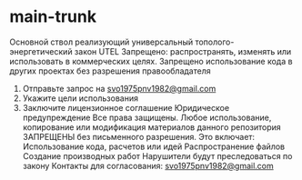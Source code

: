 # main-trunk

Основной ствол реализующий универсальный тополого-энергетический закон UTEL
Запрещено: распространять, изменять или использовать в коммерческих целях.
Запрещено использование кода в других проектах без разрешения правообладателя

1. Отправьте запрос на svo1975pnv1982@gmail.com
2. Укажите цели использования
3. Заключите лицензионное соглашение
   Юридическое предупреждение
   Все права защищены.
   Любое использование, копирование или модификация материалов данного репозитория ЗАПРЕЩЕНЫ без письменного разрешения.
   Это включает:
   Использование кода, расчетов или идей
   Распространение файлов
   Создание производных работ
   Нарушители будут преследоваться по закону
   Контакты для согласования: svo1975pnv1982@gmail.com
